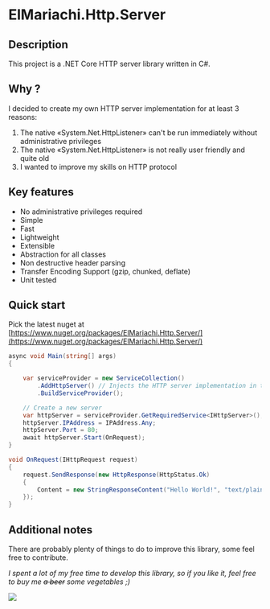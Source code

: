 # ElMariachi.Http.Server

## Description

This project is a .NET Core HTTP server library written in C#.

## Why ?

I decided to create my own HTTP server implementation for at least 3 reasons:

1. The native «System.Net.HttpListener» can't be run immediately without administrative privileges
2. The native «System.Net.HttpListener» is not really user friendly and quite old
3. I wanted to improve my skills on HTTP protocol

## Key features

- No administrative privileges required
- Simple
- Fast
- Lightweight
- Extensible
- Abstraction for all classes
- Non destructive header parsing
- Transfer Encoding Support (gzip, chunked, deflate)
- Unit tested

## Quick start

Pick the latest nuget at [https://www.nuget.org/packages/ElMariachi.Http.Server/](https://www.nuget.org/packages/ElMariachi.Http.Server/)

```csharp
async void Main(string[] args)
{

    var serviceProvider = new ServiceCollection()
        .AddHttpServer() // Injects the HTTP server implementation in the ServiceCollection
        .BuildServiceProvider();

    // Create a new server
    var httpServer = serviceProvider.GetRequiredService<IHttpServer>();
    httpServer.IPAddress = IPAddress.Any;
    httpServer.Port = 80;
    await httpServer.Start(OnRequest);
}

void OnRequest(IHttpRequest request)
{
    request.SendResponse(new HttpResponse(HttpStatus.Ok)
    {
        Content = new StringResponseContent("Hello World!", "text/plain")
    });
}
```

## Additional notes

There are probably plenty of things to do to improve this library, some feel free to contribute.


*I spent a lot of my free time to develop this library, so if you like it, feel free to buy me <s>a beer</s> some vegetables ;)*

[![](https://www.paypalobjects.com/en_US/FR/i/btn/btn_donateCC_LG.gif)](https://www.paypal.com/donate?hosted_button_id=7HKHQ5Z72CS32)
